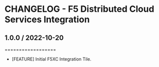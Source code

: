 # CHANGELOG - F5 Distributed Cloud Services Integration

## 1.0.0 / 2022-10-20
==================

* [FEATURE] Initial F5XC Integration Tile.
